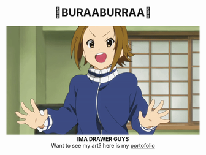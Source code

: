 <h1 align='center'>
  🍍BURAABURRAA🍍
</h1>

<div align="center"><img src="images/Ritsu.gif" alt="YOKOSOWAGAIGITUHABUUE">
</div>

<div align="center"><strong>IMA DRAWER GUYS</strong></div>


<div align="center">Want to see my art? here is my <a href="https://www.instagram.com/bilalanandadf?igsh=MWQ2ZnBpcW4zaG9mZA==">portofolio</a>
</div>
    <p align="center"></p>
